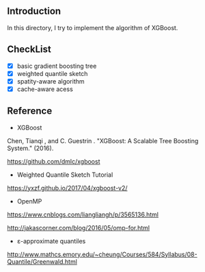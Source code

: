 ## Introduction

In this directory, I try to implement the algorithm of XGBoost.

## CheckList
- [x] basic gradient boosting tree
- [x] weighted quantile sketch
- [x] spatity-aware algorithm
- [x] cache-aware acess

## Reference

- XGBoost

Chen, Tianqi , and C. Guestrin . "XGBoost: A Scalable Tree Boosting System." (2016).

https://github.com/dmlc/xgboost

- Weighted Quantile Sketch Tutorial

https://yxzf.github.io/2017/04/xgboost-v2/

- OpenMP

https://www.cnblogs.com/liangliangh/p/3565136.html

http://jakascorner.com/blog/2016/05/omp-for.html

- ε-approximate quantiles

http://www.mathcs.emory.edu/~cheung/Courses/584/Syllabus/08-Quantile/Greenwald.html
